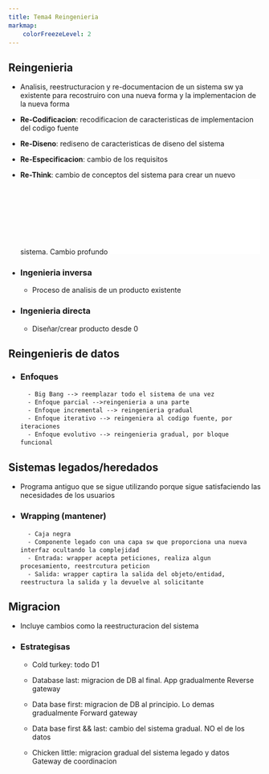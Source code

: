 ```yaml
---
title: Tema4 Reingenieria
markmap:
    colorFreezeLevel: 2
---
```


## Reingenieria
- Analisis, reestructuracion y re-documentacion de un sistema sw ya existente para recostruiro con una nueva forma y la implementacion de la nueva forma
- **Re-Codificacion**: recodificacion de caracteristicas de implementacion del codigo fuente
- **Re-Diseno**: rediseno de caracteristicas de diseno del sistema
- **Re-Especificacion**: cambio de los requisitos
- **Re-Think**: cambio de conceptos del sistema para crear un nuevo sistema. Cambio profundo
![Reingenieria](FotosEMS/Reingenieria.md)

- ### Ingenieria inversa
    - Proceso de analisis de un producto existente
- ### Ingenieria directa
    - Diseñar/crear producto desde 0
## Reingenieris de datos

- ### Enfoques
        - Big Bang --> reemplazar todo el sistema de una vez
        - Enfoque parcial -->reingenieria a una parte
        - Enfoque incremental --> reingenieria gradual
        - Enfoque iterativo --> reingeniera al codigo fuente, por iteraciones
        - Enfoque evolutivo --> reingenieria gradual, por bloque funcional

## Sistemas legados/heredados
- Programa antiguo que se sigue utilizando porque sigue satisfaciendo las necesidades de los usuarios
- ### Wrapping (mantener)
        - Caja negra
        - Componente legado con una capa sw que proporciona una nueva interfaz ocultando la complejidad
        - Entrada: wrapper acepta peticiones, realiza algun procesamiento, reestrcutura peticion
        - Salida: wrapper captira la salida del objeto/entidad, reestructura la salida y la devuelve al solicitante

## Migracion
- Incluye cambios como la reestructuracion del sistema

- ### Estrategisas
    - Cold turkey: todo D1
    - Database last: migracion de DB al final. App gradualmente
                    Reverse gateway
    - Data base first: migracion de DB al principio. Lo demas gradualmente
                    Forward gateway
    - Data base first && last: cambio del sistema gradual. NO el de los datos

    - Chicken little: migracion gradual del sistema legado y datos  
                    Gateway de coordinacion

